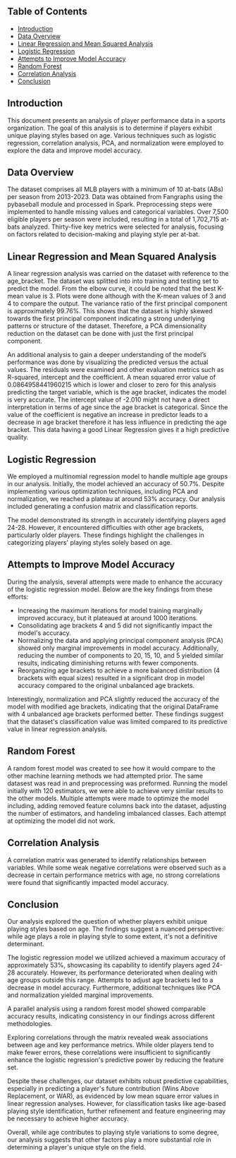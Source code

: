 ## Table of Contents
- [Introduction](#introduction)
- [Data Overview](#data-overview)
- [Linear Regression and Mean Squared Analysis](#linear-regression-and-mean-squared-analysis) 
- [Logistic Regression](#logistic-regression)
- [Attempts to Improve Model Accuracy](#attempts-to-improve-model-accuracy)
- [Random Forest](#random-forest)
- [Correlation Analysis](#correlation-analysis)
- [Conclusion](#conclusion)

## Introduction
This document presents an analysis of player performance data in a sports organization. The goal of this analysis is to determine if players exhibit unique playing styles based on age. Various techniques such as logistic regression, correlation analysis, PCA, and normalization were employed to explore the data and improve model accuracy.

## Data Overview
The dataset comprises all MLB players with a minimum of 10 at-bats (ABs) per season from 2013-2023. Data was obtained from Fangraphs using the pybaseball module and processed in Spark. Preprocessing steps were implemented to handle missing values and categorical variables. Over 7,500 eligible players per season were included, resulting in a total of 1,702,715 at-bats analyzed. Thirty-five key metrics were selected for analysis, focusing on factors related to decision-making and playing style per at-bat.

## Linear Regression and Mean Squared Analysis
A linear regression analysis was carried on the dataset with reference to the age_bracket. The dataset was splitted into into training and testing set to predict the model.
From the elbow curve, it could be noted that the best K-mean value is 3. Plots were done although with the K-mean values of 3 and 4 to compare the output.
The variance ratio of the first principal component is approximately 99.76%. This  shows that the dataset is highly skewed towards the first principal component indicating a strong underlying patterns or structure of the dataset. Therefore, a PCA dimensionality reduction on the dataset can be done with just the first principal component.

An additional analysis to gain a deeper understanding of the model’s performance was done by visualizing the predicted versus the actual values. The residuals were examined and other evaluation metrics such as R-squared, intercept and the coefficient. A mean squared error value of 0.0864958441960215 which is lower and closer to zero for this analysis predicting the target variable, which is the age bracket, indicates the model is very accurate.
The intercept value of -2.010 might not have a direct interpretation in terms of age since the age bracket is categorical. Since the value of the coefficient is negative an increase in predictor leads to a decrease in age bracket therefore it has less influence in predicting the age bracket.
This data having a good Linear Regression gives it a high predictive quality.

## Logistic Regression
We employed a multinomial regression model to handle multiple age groups in our analysis. Initially, the model achieved an accuracy of 50.7%. Despite implementing various optimization techniques, including PCA and normalization, we reached a plateau at around 53% accuracy. Our analysis included generating a confusion matrix and classification reports.

The model demonstrated its strength in accurately identifying players aged 24-28. However, it encountered difficulties with other age brackets, particularly older players. These findings highlight the challenges in categorizing players' playing styles solely based on age.

## Attempts to Improve Model Accuracy
During the analysis, several attempts were made to enhance the accuracy of the logistic regression model. Below are the key findings from these efforts:
- Increasing the maximum iterations for model training marginally improved accuracy, but it plateaued at around 1000 iterations.
- Consolidating age brackets 4 and 5 did not significantly impact the model's accuracy.
- Normalizing the data and applying principal component analysis (PCA) showed only marginal improvements in model accuracy. Additionally, reducing the number of components to 20, 15, 10, and 5 yielded similar results, indicating diminishing returns with fewer components.
- Reorganizing age brackets to achieve a more balanced distribution (4 brackets with equal sizes) resulted in a significant drop in model accuracy compared to the original unbalanced age brackets.

Interestingly, normalization and PCA slightly reduced the accuracy of the model with modified age brackets, indicating that the original DataFrame with 4 unbalanced age brackets performed better. These findings suggest that the dataset's classification value was limited compared to its predictive value in linear regression analysis.

## Random Forest
A random forest model was created to see how it would compare to the other machine learning methods we had attempted prior. The same datasest was read in and preprocessing was preformed. Running the model initially with 120 estimators, we were able to achieve very similar results to the other models. Multiple attempts were made to optimize the model including, adding removed feature columns back into the dataset, adjusting the number of estimators, and handeling imbalanced classes. Each attempt at optimizing the model did not work.  

## Correlation Analysis
A correlation matrix was generated to identify relationships between variables. While some weak negative correlations were observed such as a decrease in certain performance metrics with age, no strong correlations were found that significantly impacted model accuracy.

## Conclusion
Our analysis explored the question of whether players exhibit unique playing styles based on age. The findings suggest a nuanced perspective: while age plays a role in playing style to some extent, it's not a definitive determinant.

The logistic regression model we utilized achieved a maximum accuracy of approximately 53%, showcasing its capability to identify players aged 24-28 accurately. However, its performance deteriorated when dealing with age groups outside this range. Attempts to adjust age brackets led to a decrease in model accuracy. Furthermore, additional techniques like PCA and normalization yielded marginal improvements.

A parallel analysis using a random forest model showed comparable accuracy results, indicating consistency in our findings across different methodologies.

Exploring correlations through the matrix revealed weak associations between age and key performance metrics. While older players tend to make fewer errors, these correlations were insufficient to significantly enhance the logistic regression's predictive power by reducing the feature set.

Despite these challenges, our dataset exhibits robust predictive capabilities, especially in predicting a player's future contribution (Wins Above Replacement, or WAR), as evidenced by low mean square error values in linear regression analyses. However, for classification tasks like age-based playing style identification, further refinement and feature engineering may be necessary to achieve higher accuracy.

Overall, while age contributes to playing style variations to some degree, our analysis suggests that other factors play a more substantial role in determining a player's unique style on the field.
